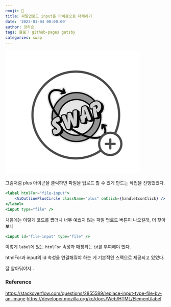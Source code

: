 ```yaml
---
emoji: 🔮
title: 파일업로드 input을 아이콘으로 대체하기
date: '2023-01-04 00:00:00'
author: 정하승
tags: 블로그 github-pages gatsby
categories: swap
---
```


<img src='../../assets/swap.png' />
<br/>

그림처럼 plus 아이콘을 클릭하면 파일을 업로드 할 수 있게 만드는 작업을 진행했었다.

```jsx
<label htmlFor="file-input">
    <AiOutlinePlusCircle className="plus" onClick={handleIconClick} />
</label>
<input type="file" />
```

처음에는 이렇게 코드를 짰더니 너무 예쁘지 않는 파일 업로드 버튼이 나오길래, 더 찾아보니

```jsx
<input id="file-input" type="file" />
```

이렇게 `label`에 있는 `htmlFor` 속성과 매칭되는 `id`를 부여해야 했다.

htmlFor과 input의 id 속성을 연결해줘야 하는 게 기본적인 스펙으로 제공되고 있었다.

잘 알아둬야지..

### Reference

https://stackoverflow.com/questions/2855589/replace-input-type-file-by-an-image
https://developer.mozilla.org/ko/docs/Web/HTML/Element/label
